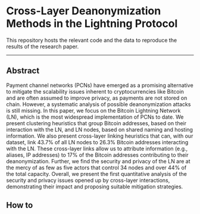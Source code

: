 # Cross-Layer Deanonymization Methods in the Lightning Protocol

This repository hosts the relevant code and the data to reproduce the results of the research paper.

------------

## Abstract

Payment channel networks (PCNs) have emerged as a promising alternative to mitigate the scalability issues inherent to cryptocurrencies like Bitcoin and are often assumed to improve privacy, as payments are not stored on chain. However, a systematic analysis of possible deanonymization attacks is still missing. In this paper, we focus on the Bitcoin Lightning Network (LN), which is the most widespread implementation of PCNs to date. We present clustering heuristics that group Bitcoin addresses, based on their interaction with the LN, and LN nodes, based on shared naming and hosting information. We also present cross-layer linking heuristics that can, with our dataset, link 43.7% of all LN nodes to 26.3% Bitcoin addresses interacting with the LN. These cross-layer links allow us to attribute information (e.g., aliases, IP addresses) to 17% of the Bitcoin addresses contributing to their deanonymization. Further, we find the security and privacy of the LN are at the mercy of as few as five actors that control 34 nodes and over 44% of the total capacity. Overall, we present the first quantitative analysis of the security and privacy issues opened up by cross-layer interactions, demonstrating their impact and proposing suitable mitigation strategies. 


## How to
